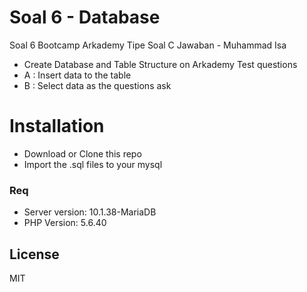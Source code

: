 # Soal 6 - Database

Soal 6 Bootcamp Arkademy Tipe Soal C Jawaban - Muhammad Isa

  - Create Database and Table Structure on Arkademy Test questions
  - A : Insert data to the table
  - B : Select data as the questions ask

# Installation

  - Download or Clone this repo
  - Import the .sql files to your mysql

### Req

  - Server version: 10.1.38-MariaDB
  - PHP Version: 5.6.40

License
----

MIT
